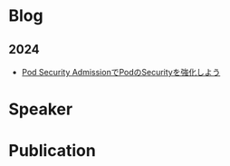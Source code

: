 # Blog

## 2024
- [Pod Security AdmissionでPodのSecurityを強化しよう](https://techblog.enechain.com/entry/pod-security-admission)
  
# Speaker

# Publication
